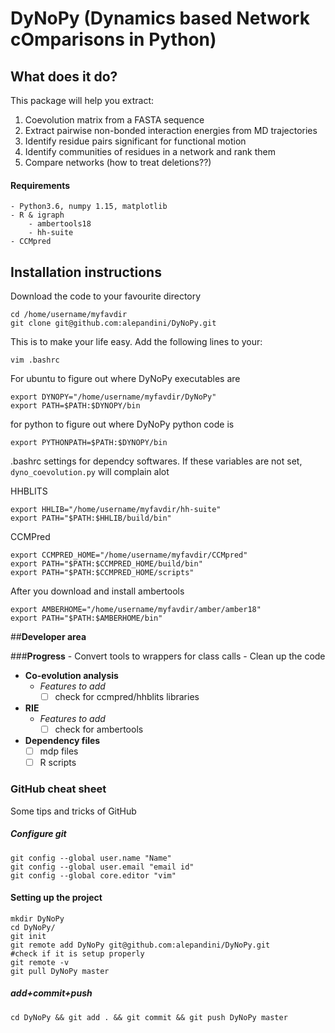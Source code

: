 # DyNoPy (Dynamics based Network cOmparisons in Python)
## **What does it do?**
This package will help you extract:
1. Coevolution matrix from a FASTA sequence
2. Extract pairwise non-bonded interaction energies from MD trajectories 
3. Identify residue pairs significant for functional motion
4. Identify communities of residues in a network and rank them 
5. Compare networks (how to treat deletions??)

#### **Requirements**
	- Python3.6, numpy 1.15, matplotlib
	- R & igraph
        - ambertools18
        - hh-suite
	- CCMpred
	
## **Installation instructions**

Download the code to your favourite directory
```
cd /home/username/myfavdir
git clone git@github.com:alepandini/DyNoPy.git
```

This is to make your life easy. Add the following lines to your:
```
vim .bashrc
```

For ubuntu to figure out where DyNoPy executables are
```
export DYNOPY="/home/username/myfavdir/DyNoPy"
export PATH=$PATH:$DYNOPY/bin
```

for python to figure out where DyNoPy python code is
```
export PYTHONPATH=$PATH:$DYNOPY/bin
```
.bashrc settings for dependcy softwares. If these variables are not set, `dyno_coevolution.py` will complain alot

HHBLITS
```
export HHLIB="/home/username/myfavdir/hh-suite"
export PATH="$PATH:$HHLIB/build/bin"
```
CCMPred
```
export CCMPRED_HOME="/home/username/myfavdir/CCMpred"
export PATH="$PATH:$CCMPRED_HOME/build/bin"
export PATH="$PATH:$CCMPRED_HOME/scripts"
```
After you download and install ambertools 
```
export AMBERHOME="/home/username/myfavdir/amber/amber18"
export PATH="$PATH:$AMBERHOME/bin"
```


##**Developer area**

###**Progress**
	- Convert tools to wrappers for class calls
	- Clean up the code
- **Co-evolution analysis**
    - *Features to add*
       - [ ] check for ccmpred/hhblits libraries
- **RIE**
    - *Features to add*
       - [ ] check for ambertools
- **Dependency files**
    - [ ] mdp files
    - [ ] R scripts
### GitHub cheat sheet
Some tips and tricks of GitHub

##### Configure git 
```
git config --global user.name "Name"
git config --global user.email "email id"
git config --global core.editor "vim"
```
#### Setting up the project 
```
mkdir DyNoPy
cd DyNoPy/
git init
git remote add DyNoPy git@github.com:alepandini/DyNoPy.git
#check if it is setup properly
git remote -v
git pull DyNoPy master
```

##### add+commit+push
```
cd DyNoPy && git add . && git commit && git push DyNoPy master
```
